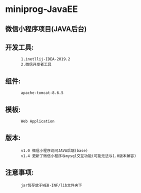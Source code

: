 # miniprog-JavaEE
## 微信小程序项目(JAVA后台)
## 开发工具:
           1.inetllij-IDEA-2019.2
           2.微信开发者工具
## 组件:
           apache-tomcat-8.6.5
## 模板:
           Web Application
## 版本:
           v1.0 微信小程序访问JAVA后端(base)
           v1.4 更新了微信小程序与mysql交互功能(可能无法与1.0版本兼容)
## 注意事项:
           jar包存放于WEB-INF/lib文件夹下
                   
